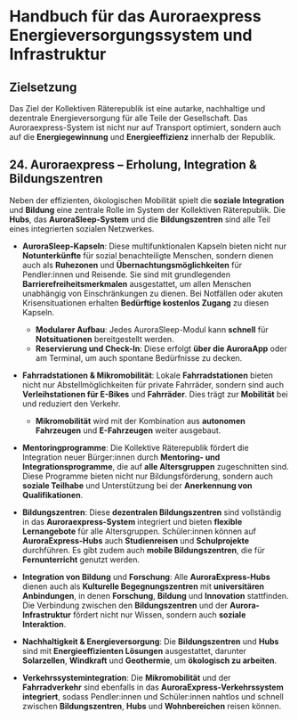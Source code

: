 
# Handbuch für das Auroraexpress Energieversorgungssystem und Infrastruktur

## Zielsetzung
Das Ziel der Kollektiven Räterepublik ist eine autarke, nachhaltige und dezentrale Energieversorgung für alle Teile der Gesellschaft. Das Auroraexpress-System ist nicht nur auf Transport optimiert, sondern auch auf die **Energiegewinnung** und **Energieeffizienz** innerhalb der Republik.

## 24. Auroraexpress – Erholung, Integration & Bildungszentren
Neben der effizienten, ökologischen Mobilität spielt die **soziale Integration** und **Bildung** eine zentrale Rolle im System der Kollektiven Räterepublik. Die **Hubs**, das **AuroraSleep-System** und die **Bildungszentren** sind alle Teil eines integrierten sozialen Netzwerkes.

- **AuroraSleep-Kapseln**: Diese multifunktionalen Kapseln bieten nicht nur **Notunterkünfte** für sozial benachteiligte Menschen, sondern dienen auch als **Ruhezonen** und **Übernachtungsmöglichkeiten** für Pendler:innen und Reisende. Sie sind mit grundlegenden **Barrierefreiheitsmerkmalen** ausgestattet, um allen Menschen unabhängig von Einschränkungen zu dienen. Bei Notfällen oder akuten Krisensituationen erhalten **Bedürftige kostenlos Zugang** zu diesen Kapseln.
  - **Modularer Aufbau**: Jedes AuroraSleep-Modul kann **schnell** für **Notsituationen** bereitgestellt werden.
  - **Reservierung und Check-In**: Diese erfolgt **über die AuroraApp** oder am Terminal, um auch spontane Bedürfnisse zu decken.

- **Fahrradstationen & Mikromobilität**: Lokale **Fahrradstationen** bieten nicht nur Abstellmöglichkeiten für private Fahrräder, sondern sind auch **Verleihstationen für E-Bikes** und **Fahrräder**. Dies trägt zur **Mobilität** bei und reduziert den Verkehr.
  - **Mikromobilität** wird mit der Kombination aus **autonomen Fahrzeugen** und **E-Fahrzeugen** weiter ausgebaut.

- **Mentoringprogramme**: Die Kollektive Räterepublik fördert die Integration neuer Bürger:innen durch **Mentoring- und Integrationsprogramme**, die auf **alle Altersgruppen** zugeschnitten sind. Diese Programme bieten nicht nur Bildungsförderung, sondern auch **soziale Teilhabe** und Unterstützung bei der **Anerkennung von Qualifikationen**.

- **Bildungszentren**: Diese **dezentralen Bildungszentren** sind vollständig in das **Auroraexpress-System** integriert und bieten **flexible Lernangebote** für alle Altersgruppen. Schüler:innen können auf **AuroraExpress-Hubs** auch **Studienreisen** und **Schulprojekte** durchführen. Es gibt zudem auch **mobile Bildungszentren**, die für **Fernunterricht** genutzt werden.

- **Integration von Bildung** und **Forschung**: Alle **AuroraExpress-Hubs** dienen auch als **Kulturelle Begegnungszentren** mit **universitären Anbindungen**, in denen **Forschung**, **Bildung** und **Innovation** stattfinden. Die Verbindung zwischen den **Bildungszentren** und der **Aurora-Infrastruktur** fördert nicht nur Wissen, sondern auch **soziale Interaktion**.

- **Nachhaltigkeit & Energieversorgung**: Die **Bildungszentren** und **Hubs** sind mit **Energieeffizienten Lösungen** ausgestattet, darunter **Solarzellen**, **Windkraft** und **Geothermie**, um **ökologisch zu arbeiten**.

- **Verkehrssystemintegration**: Die **Mikromobilität** und der **Fahrradverkehr** sind ebenfalls in das **AuroraExpress-Verkehrssystem integriert**, sodass Pendler:innen und Schüler:innen nahtlos und schnell zwischen **Bildungszentren**, **Hubs** und **Wohnbereichen** reisen können.
